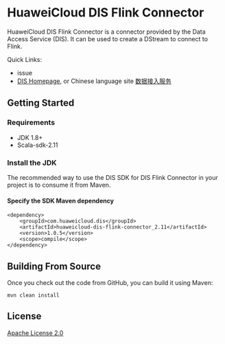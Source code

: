# HuaweiCloud DIS Flink Connector

HuaweiCloud DIS Flink Connector is a connector provided by the Data Access Service (DIS). It can be used to create a DStream to connect to Flink.

Quick Links:
- issue
- [DIS Homepage](https://www.huaweicloud.com/en-us/product/dis.html), or Chinese language site [数据接入服务](https://www.huaweicloud.com/product/dis.html)

## Getting Started
### Requirements
- JDK 1.8+
- Scala-sdk-2.11

### Install the JDK
The recommended way to use the DIS SDK for DIS Flink Connector in your project is to consume it from Maven.

#### Specify the SDK Maven dependency
    <dependency>
        <groupId>com.huaweicloud.dis</groupId>
        <artifactId>huaweicloud-dis-flink-connector_2.11</artifactId>
        <version>1.0.5</version>
        <scope>compile</scope>
    </dependency>


## Building From Source
Once you check out the code from GitHub, you can build it using Maven:

    mvn clean install

## License
[Apache License 2.0](https://www.apache.org/licenses/LICENSE-2.0.html)